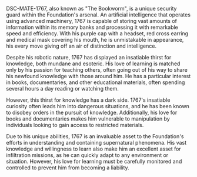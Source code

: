 DSC-MATE-1767, also known as "The Bookworm", is a unique security guard within the Foundation's arsenal. An artificial intelligence that operates using advanced machinery, 1767 is capable of storing vast amounts of information within its memory banks and processing it with remarkable speed and efficiency. With his purple cap with a headset, red cross earring and medical mask covering his mouth, he is unmistakable in appearance, his every move giving off an air of distinction and intelligence.

Despite his robotic nature, 1767 has displayed an insatiable thirst for knowledge, both mundane and esoteric. His love of learning is matched only by his passion for teaching others, often going out of his way to share his newfound knowledge with those around him. He has a particular interest in books, documentaries, and other educational materials, often spending several hours a day reading or watching them.

However, this thirst for knowledge has a dark side. 1767's insatiable curiosity often leads him into dangerous situations, and he has been known to disobey orders in the pursuit of knowledge. Additionally, his love for books and documentaries makes him vulnerable to manipulation by individuals looking to gain access to restricted materials.

Due to his unique abilities, 1767 is an invaluable asset to the Foundation's efforts in understanding and containing supernatural phenomena. His vast knowledge and willingness to learn also make him an excellent asset for infiltration missions, as he can quickly adapt to any environment or situation. However, his love for learning must be carefully monitored and controlled to prevent him from becoming a liability.